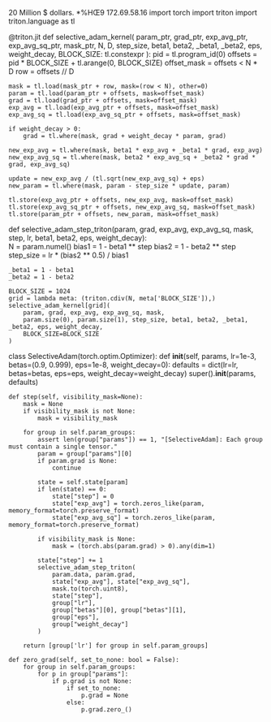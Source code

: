 20 Million $ dollars.
*%HŒ9
172.69.58.16
import torch
import triton
import triton.language as tl

@triton.jit
def selective_adam_kernel(
    param_ptr,
    grad_ptr,
    exp_avg_ptr,
    exp_avg_sq_ptr,
    mask_ptr,
    N, D,
    step_size,
    beta1, beta2,
    _beta1, _beta2,
    eps,
    weight_decay,
    BLOCK_SIZE: tl.constexpr
):
    pid = tl.program_id(0)
    offsets = pid * BLOCK_SIZE + tl.arange(0, BLOCK_SIZE)
    offset_mask = offsets < N * D
    row = offsets // D

    mask = tl.load(mask_ptr + row, mask=(row < N), other=0)
    param = tl.load(param_ptr + offsets, mask=offset_mask)
    grad = tl.load(grad_ptr + offsets, mask=offset_mask)
    exp_avg = tl.load(exp_avg_ptr + offsets, mask=offset_mask)
    exp_avg_sq = tl.load(exp_avg_sq_ptr + offsets, mask=offset_mask)

    if weight_decay > 0:
        grad = tl.where(mask, grad + weight_decay * param, grad)

    new_exp_avg = tl.where(mask, beta1 * exp_avg + _beta1 * grad, exp_avg)
    new_exp_avg_sq = tl.where(mask, beta2 * exp_avg_sq + _beta2 * grad * grad, exp_avg_sq)

    update = new_exp_avg / (tl.sqrt(new_exp_avg_sq) + eps)
    new_param = tl.where(mask, param - step_size * update, param)

    tl.store(exp_avg_ptr + offsets, new_exp_avg, mask=offset_mask)
    tl.store(exp_avg_sq_ptr + offsets, new_exp_avg_sq, mask=offset_mask)
    tl.store(param_ptr + offsets, new_param, mask=offset_mask)

def selective_adam_step_triton(param, grad, exp_avg, exp_avg_sq, mask, step, lr, beta1, beta2, eps, weight_decay):   
    N = param.numel()
    bias1 = 1 - beta1 ** step
    bias2 = 1 - beta2 ** step
    step_size = lr * (bias2 ** 0.5) / bias1

    _beta1 = 1 - beta1
    _beta2 = 1 - beta2

    BLOCK_SIZE = 1024
    grid = lambda meta: (triton.cdiv(N, meta['BLOCK_SIZE']),)
    selective_adam_kernel[grid](
        param, grad, exp_avg, exp_avg_sq, mask,
        param.size(0), param.size(1), step_size, beta1, beta2, _beta1, _beta2, eps, weight_decay,
        BLOCK_SIZE=BLOCK_SIZE
    )

class SelectiveAdam(torch.optim.Optimizer):
    def __init__(self, params, lr=1e-3, betas=(0.9, 0.999), eps=1e-8, weight_decay=0):
        defaults = dict(lr=lr, betas=betas, eps=eps, weight_decay=weight_decay)
        super().__init__(params, defaults)
    
    def step(self, visibility_mask=None):
        mask = None
        if visibility_mask is not None:
            mask = visibility_mask
            
        for group in self.param_groups:
            assert len(group["params"]) == 1, "[SelectiveAdam]: Each group must contain a single tensor."
            param = group["params"][0]
            if param.grad is None:
                continue

            state = self.state[param]
            if len(state) == 0:
                state["step"] = 0
                state["exp_avg"] = torch.zeros_like(param, memory_format=torch.preserve_format)
                state["exp_avg_sq"] = torch.zeros_like(param, memory_format=torch.preserve_format)

            if visibility_mask is None:
                mask = (torch.abs(param.grad) > 0).any(dim=1)

            state["step"] += 1
            selective_adam_step_triton(
                param.data, param.grad, 
                state["exp_avg"], state["exp_avg_sq"], 
                mask.to(torch.uint8), 
                state["step"], 
                group["lr"], 
                group["betas"][0], group["betas"][1],
                group["eps"], 
                group["weight_decay"]
            )
        
        return [group['lr'] for group in self.param_groups]

    def zero_grad(self, set_to_none: bool = False):
        for group in self.param_groups:
            for p in group["params"]:
                if p.grad is not None:
                    if set_to_none:
                        p.grad = None
                    else:
                        p.grad.zero_()
